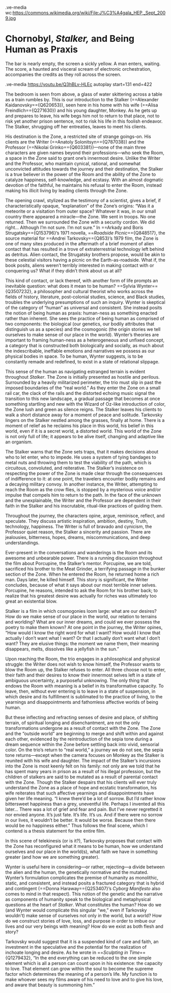 .ve-media wc:https://commons.wikimedia.org/wiki/File:J%C3%A4gala_HEP,_Sept_2009.jpg

# Chornobyl, *Stalker,* and Being Human as Praxis

The bar is nearly empty, the screen a sickly yellow. A man enters, waiting. The score, a haunted and visceral scream of electronic orchestration, accompanies the credits as they roll across the screen. 

.ve-media https://youtu.be/Q3hBLv-HLEc autoplay start=131 end=422

The bedroom is seen from above, a glass of water skittering across a table as a train rumbles by. This is our introduction to the Stalker (==Alexander Kaidanovsky=={Q620653}), seen here in his home with his wife (==Alisa Freindlich=={Q271630}) and his young daughter, Monkey. As he gets up and prepares to leave, his wife begs him not to return to that place, not to risk yet another prison sentence, not to risk his life in this foolish endeavor. The Stalker, shrugging off her entreaties, leaves to meet his clients. 

His destination is the Zone, a restricted site of strange goings-on. His clients are the Writer (==Anatoly Solonitsyn=={Q787038}) and the Professor (==Nikolai Grinko=={Q603381})—none of the main three characters are given names beyond their professions—who seek the Room, a space in the Zone said to grant one’s innermost desire. Unlike the Writer and the Professor, who maintain cynical, rational, and somewhat unconvicted attitudes towards the journey and their destination, the Stalker is a true believer in the power of the Room and the ability of the Zone to catalyze happiness, self-knowledge, and ecstasy. With an almost dogmatic devotion of the faithful, he maintains his refusal to enter the Room, instead making his illicit living by leading clients through the Zone. 

The opening crawl, stylized as the testimony of a scientist, gives a brief, if characteristically opaque, “explanation” of the Zone’s origins: “Was it a meteorite or a visitation from outer space? Whatever it was, in our small country there appeared a miracle—the Zone. We sent in troops. No one returned. Then we surrounded the Zone with a security cordon. We did right… Although I’m not sure. I’m not sure.” In ==Arkady and Boris Strugatsky=={Q153796}’s 1971 novella, ==*Roadside Picnic*=={Q848517}, the source material for ==Andrei Tarkovsky=={Q853}’s 1979 film, the Zone is one of many sites produced in the aftermath of a brief moment of alien contact that has resulted in a trove of extraterrestrial technology left behind as detritus. Alien contact, the Strugatsky brothers propose, would be akin to these celestial visitors having a picnic on the Earth-as-roadside. What if, the book posits, aliens weren’t terribly interested in making contact with or conquering us? What if they didn’t think about us at all? 

This kind of contact, or lack thereof, with another form of life prompts an inevitable question: what does it mean to be human? ==Sylvia Wynter=={Q3507232}, a philosopher and cultural theorist who works across the fields of history, literature, post-colonial studies, science, and Black studies, troubles the underlying presumptions of such an inquiry. Wynter is skeptical of the category of “human” as universal and consistent. She instead posits the notion of being human as praxis: human-ness as something enacted rather than inherent. She sees the practice of being human as comprised of two components: the biological (our genetics, our bodily attributes that distinguish us as a species) and the cosmogonic (the origin stories we tell ourselves to make sense of our place in the world). Wynter’s theories are important to framing human-ness as a heterogeneous and unfixed concept, a category that is constructed both biologically and socially, as much about the indescribable, ineffable emotions and narratives we possess as our physical bodies in space. To be human, Wynter suggests, is to be constantly remade and redefined, to exist in a state of relational slippage. 

This sense of the human as navigating estranged terrain is evident throughout *Stalker*. The Zone is initially presented as hostile and perilous. Surrounded by a heavily militarized perimeter, the trio must slip in past the imposed boundaries of the “real world.” As they enter the Zone on a small rail car, the clack of the rails and the distorted echoing music signal the transition to this new landscape, a gradual passage that becomes at once something startling and new with the Wizard of Oz-like introduction of color, the Zone lush and green as silence reigns. The Stalker leaves his clients to walk a short distance away for a moment of peace and solitude. Tarkovsky lingers on the Stalker nestled among the grasses, finally at home. There is a moment of relief as he reclaims his place in this world, his belief in this world, even if it is a secret world, a distorted world. This world of the Zone is not only full of life; it appears to be alive itself, changing and adaptive like an organism. 

The Stalker warns that the Zone sets traps, that it makes decisions about who to let enter, who to impede. He uses a system of tying bandages to metal nuts and throwing them to test the viability of the path, which is circuitous, convoluted, and reiterative. The Stalker’s insistence on respecting the power of the Zone is made clear through the consequences of indifference to it: at one point, the travelers encounter bodily remains and a decaying military convoy. In another instance, the Writer, attempting to reach the Room as the crow flies, is stopped by a mysterious voice and/or impulse that compels him to return to the path. In the face of the unknown and the unexplainable, the Writer and the Professor are dependent in their faith in the Stalker and his inscrutable, ritual-like practices of guiding them. 

Throughout the journey, the characters opine, argue, reminisce, reflect, and speculate. They discuss artistic inspiration, ambition, destiny, Truth, technology, happiness. The Writer is full of bravado and cynicism, the Professor quiet reason, the Stalker a sincerity and passion. There are jealousies, bitterness, hopes, dreams, miscommunications, and deep understandings. 

Ever-present in the conversations and wanderings is the Room and its awesome and unbearable power. There is a running discussion throughout the film about Porcupine, the Stalker’s mentor. Porcupine, we are told, sacrificed his brother to the Meat Grinder, a terrifying passage in the bunker section of the Zone. When he entered the Room, he returned home a rich man. Days later, he killed himself. This story is significant, the Writer concludes, because of what it says about our most terrible inner selves. Porcupine, he reasons, intended to ask the Room for his brother back; to realize that his greatest desire was actually for riches was ultimately too great an existential blow. 

Stalker is a film in which cosmogonies loom large: what are our desires? How do we make sense of our place in the world, our relation to terrains and worlding? What are our inner dreams, and could we ever possess the poetry to make them known? At one point in the journey, the Writer opines, “How would I know the right word for what I want? How would I know that actually I don’t want what I want? Or that I actually don’t want what I don’t want? They are elusive things: the moment we name them, their meaning disappears, melts, dissolves like a jellyfish in the sun.” 

Upon reaching the Room, the trio engages in a philosophical and physical struggle: the Writer does not wish to know himself, the Professor wants to blow the Room up, the Stalker refuses to enter. All three choose not to enter, their faith and their desires to know their innermost selves left in a state of ambiguous uncertainty, a purposeful unknowing. The only thing that endows the Room with meaning is a belief in its transformative capacity. To leave, then, without ever entering is to leave in a state of suspension, in which desire and its fulfillment is sublimated to the practice of living, to the yearnings and disappointments and fathomless affective worlds of being human.

But these inflecting and refracting senses of desire and place, of shifting terrain, of spiritual longing and disenchantment, are not the only transformations undergone as a result of contact with the Zone. The Zone and the “outside world” are beginning to merge and shift within and against each other, evidenced by the reintroduction of the sepia tone during a dream sequence within the Zone before settling back into vivid, sensorial color. On the trio’s return to “real world,” a journey we do not see, the sepia tone returns—except when the camera focuses on Monkey as the Stalker is reunited with his wife and daughter. The impact of the Stalker’s incursions into the Zone is most keenly felt on his family: not only are we told that he has spent many years in prison as a result of his illegal profession, but the children of stalkers are said to be mutated as a result of parental contact with the Zone. Though the Stalker despairs that his clients will ever truly understand the Zone as a place of hope and ecstatic transformation, his wife reiterates that such affective yearnings and disappointments have given her life meaning. “I knew there’d be a lot of sorrow. But I’d rather know bittersweet happiness than a grey, uneventful life. Perhaps I invented all this later… There was a lot of grief and fear and pain. But I’ve never regretted it nor envied anyone. It’s just fate. It’s life. It’s us. And if there were no sorrow in our lives, it wouldn’t be better. It would be worse. Because then there would be no happiness either.” Thus follows the final scene, which I contend is a thesis statement for the entire film. 

In this scene of telekinesis (or is it?), Tarkovsky proposes that contact with the Zone has reconfigured what it means to be human, how we understand ourselves and our place in the world(s), what faith we have in something greater (and how we are something greater). 

Wynter is useful here in considering—or rather, rejecting—a divide between the alien and the human, the genetically normative and the mutated. Wynter’s formulation complicates the premise of humanity as monolithic, static, and consistent, and instead posits a fractured category that is hybrid and contingent (==Donna Haraway=={Q253407}’s *Cyborg Manifesto* also comes to mind in that respect). This notion of the genetic and the narrative as components of humanity speak to the biological and metaphysical questions at the heart of *Stalker*. What constitutes the human? How do we (and Wynter would complicate this singular “we,” even if Tarkovsky wouldn’t) make sense of ourselves not only in the world, but a world? How do we construct stories of love, loss, and purpose in order to imbue our lives and our very beings with meaning? How do we exist as both flesh and story? 

Tarkovsky would suggest that it is a suspended kind of care and faith, an investment in the speculative and the potential for the realization of inchoate longing and desire. As he wrote in ==*Sculpting in Time*=={Q1279432}, “In the end everything can be reduced to the one simple element which is all a person can count upon in his existence: the capacity to love. That element can grow within the soul to become the supreme factor which determines the meaning of a person’s life. My function is to make whoever sees my films aware of his need to love and to give his love, and aware that beauty is summoning him.”

